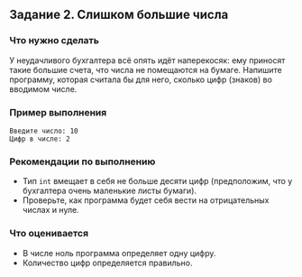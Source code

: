﻿## Задание 2. Слишком большие числа
### Что нужно сделать
У неудачливого бухгалтера всё опять идёт наперекосяк: ему приносят такие большие счета, что числа не помещаются на бумаге. Напишите программу, которая считала бы для него, сколько цифр (знаков) во вводимом числе.

### Пример выполнения

```
Введите число: 10
Цифр в числе: 2
```

### Рекомендации по выполнению
- Тип `int` вмещает в себя не больше десяти цифр (предположим, что у бухгалтера очень маленькие листы бумаги).
- Проверьте, как программа будет себя вести на отрицательных числах и нуле.
### Что оценивается
- В числе ноль программа определяет одну цифру.
- Количество цифр определяется правильно.
